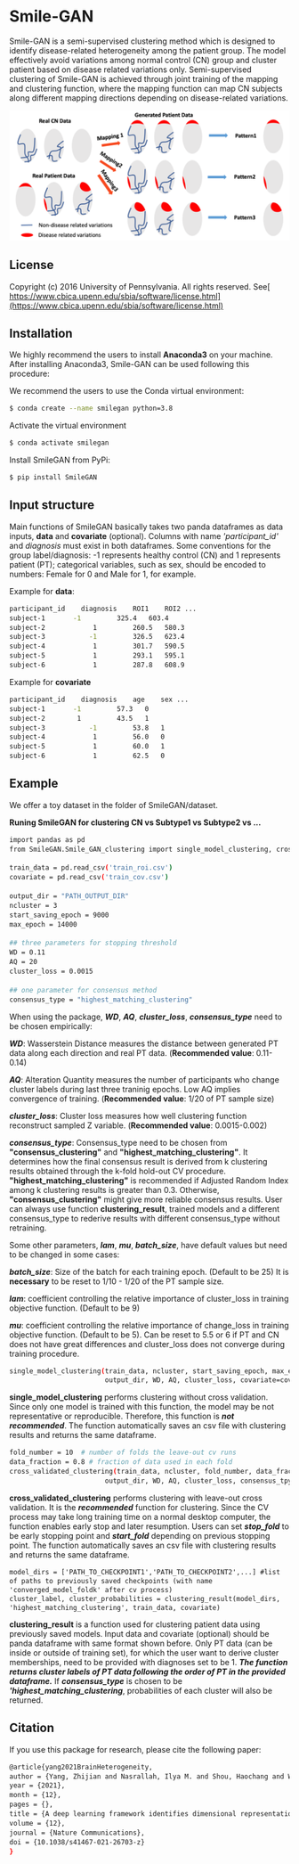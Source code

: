 # Smile-GAN
Smile-GAN is a semi-supervised clustering method which is designed to identify disease-related heterogeneity among the patient group. The model effectively avoid variations among normal control (CN) group and cluster patient based on disease related variations only. Semi-supervised clustering of Smile-GAN is achieved through joint training of the mapping and clustering function, where the mapping function can map CN subjects along different mapping directions depending on disease-related variations.

![image info](./datasets/Smile-GAN.png)

## License
Copyright (c) 2016 University of Pennsylvania. All rights reserved. See[ https://www.cbica.upenn.edu/sbia/software/license.html](https://www.cbica.upenn.edu/sbia/software/license.html)

## Installation
We highly recommend the users to install **Anaconda3** on your machine. After installing Anaconda3, Smile-GAN can be used following this procedure:

We recommend the users to use the Conda virtual environment:

```bash
$ conda create --name smilegan python=3.8
```
Activate the virtual environment

```bash
$ conda activate smilegan
```
Install SmileGAN from PyPi:

```bash
$ pip install SmileGAN
```



## Input structure
Main functions of SmileGAN basically takes two panda dataframes as data inputs, **data** and **covariate** (optional). Columns with name *'participant_id'* and *diagnosis* must exist in both dataframes. Some conventions for the group label/diagnosis: -1 represents healthy control (CN) and 1 represents patient (PT); categorical variables, such as sex, should be encoded to numbers: Female for 0 and Male for 1, for example. 

Example for **data**:

```bash
participant_id    diagnosis    ROI1    ROI2 ...
subject-1	    -1         325.4   603.4
subject-2            1         260.5   580.3
subject-3           -1         326.5   623.4
subject-4            1         301.7   590.5
subject-5            1	       293.1   595.1
subject-6            1         287.8   608.9
```
Example for **covariate**

```bash
participant_id    diagnosis    age    sex ...
subject-1	    -1         57.3   0
subject-2 	     1         43.5   1
subject-3           -1         53.8   1
subject-4            1         56.0   0
subject-5            1	       60.0   1
subject-6            1         62.5   0
```

## Example
We offer a toy dataset in the folder of SmileGAN/dataset.

**Runing SmileGAN for clustering CN vs Subtype1 vs Subtype2 vs ...**

```bash
import pandas as pd
from SmileGAN.Smile_GAN_clustering import single_model_clustering, cross_validated_clustering, clustering_result

train_data = pd.read_csv('train_roi.csv')
covariate = pd.read_csv('train_cov.csv')

output_dir = "PATH_OUTPUT_DIR"
ncluster = 3
start_saving_epoch = 9000
max_epoch = 14000

## three parameters for stopping threshold
WD = 0.11
AQ = 20
cluster_loss = 0.0015

## one parameter for consensus method
consensus_type = "highest_matching_clustering"
```

When using the package, ***WD***, ***AQ***, ***cluster\_loss***, ***consensus\_type*** need to be chosen empirically:

***WD***: Wasserstein Distance measures the distance between generated PT data along each direction and real PT data. (**Recommended value**: 0.11-0.14)

***AQ***: Alteration Quantity measures the number of participants who change cluster labels during last three traninig epochs. Low AQ implies convergence of training. (**Recommended value**: 1/20 of PT sample size)

***cluster\_loss***: Cluster loss measures how well clustering function reconstruct sampled Z variable. (**Recommended value**: 0.0015-0.002)

***consensus\_type***: Consensus_type need to be chosen from **"consensus\_clustering"** and **"highest\_matching\_clustering"**. It determines how the final consensus result is derived from k clustering results obtained through the k-fold hold-out CV procedure. **"highest\_matching\_clustering"** is recommended if Adjusted Random Index among k clustering results is greater than 0.3. Otherwise, **"consensus\_clustering"** might give more reliable consensus results. User can always use function **clustering\_result**, trained models and a different consensus\_type to rederive results with different consensus\_type without retraining.

Some other parameters, ***lam***, ***mu***, ***batch\_size***, have default values but need to be changed in some cases:

***batch\_size***: Size of the batch for each training epoch. (Default to be 25) It is **necessary** to be reset to 1/10 - 1/20 of the PT sample size.

***lam***: coefficient controlling the relative importance of cluster\_loss in training objective function. (Default to be 9) 

***mu***: coefficient controlling the relative importance of change\_loss in training objective function. (Default to be 5). Can be reset to 5.5 or 6 if PT and CN does not have great differences and cluster\_loss does not converge during training procedure. 



```bash
single_model_clustering(train_data, ncluster, start_saving_epoch, max_epoch,\
					    output_dir, WD, AQ, cluster_loss, covariate=covariate)
```
**single\_model\_clustering** performs clustering without cross validation. Since only one model is trained with this function, the model may be not representative or reproducible. Therefore, this function is ***not recommended***. The function automatically saves an csv file with clustering results and returns the same dataframe.



```bash				    
fold_number = 10  # number of folds the leave-out cv runs
data_fraction = 0.8 # fraction of data used in each fold
cross_validated_clustering(train_data, ncluster, fold_number, data_fraction, start_saving_epoch, max_epoch,\
					    output_dir, WD, AQ, cluster_loss, consensus_tpype, covariate=covariate)
```

**cross\_validated\_clustering** performs clustering with leave-out cross validation. It is the ***recommended*** function for clustering. Since the CV process may take long training time on a normal desktop computer, the function enables early stop and later resumption. Users can set ***stop\_fold*** to be early stopping point and ***start\_fold*** depending on previous stopping point. The function automatically saves an csv file with clustering results and returns the same dataframe.

```					    
model_dirs = ['PATH_TO_CHECKPOINT1','PATH_TO_CHECKPOINT2',...] #list of paths to previously saved checkpoints (with name 'converged_model_foldk' after cv process)
cluster_label, cluster_probabilities = clustering_result(model_dirs, 'highest_matching_clustering', train_data, covariate)
```
**clustering\_result** is a function used for clustering patient data using previously saved models. Input data and covariate (optional) should be panda dataframe with same format shown before. Only PT data (can be inside or outside of training set), for which the user want to derive cluster memberships, need to be provided with diagnoses set to be 1.  ***The function returns cluster labels of PT data following the order of PT in the provided dataframe.*** If ***consensus\_type*** is chosen to be ***'highest\_matching\_clustering***, probabilities of each cluster will also be returned. 


## Citation
If you use this package for research, please cite the following paper:


```bash
@article{yang2021BrainHeterogeneity,
author = {Yang, Zhijian and Nasrallah, Ilya M. and Shou, Haochang and Wen, Junhao and Doshi, Jimit and Habes, Mohamad and Erus, Guray and Abdulkadir, Ahmed and Resnick, Susan M. and Albert, Marilyn S. and Maruff, Paul and Fripp, Jurgen and Morris, John C. and Wolk, David A. and Davatzikos, Christos and {iSTAGING Consortium} and {Baltimore Longitudinal Study of Aging (BLSA)} and {Alzheimer’s Disease Neuroimaging Initiative (ADNI)}},
year = {2021},
month = {12},
pages = {},
title = {A deep learning framework identifies dimensional representations of Alzheimer’s Disease from brain structure},
volume = {12},
journal = {Nature Communications},
doi = {10.1038/s41467-021-26703-z}
}
```


